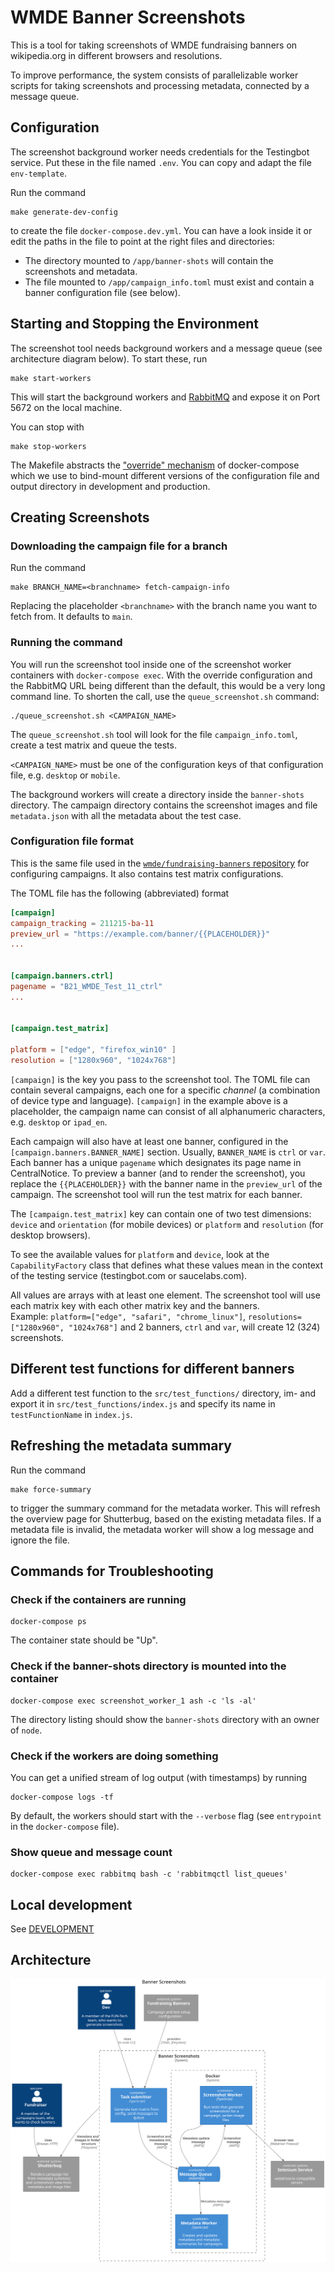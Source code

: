 # WMDE Banner Screenshots

This is a tool for taking screenshots of WMDE fundraising banners on wikipedia.org in different browsers and resolutions.

To improve performance, the system consists of parallelizable worker scripts for taking screenshots and processing metadata, connected by a message queue.

## Configuration
The screenshot background worker needs credentials for the Testingbot service. Put these in the file named `.env`.
You can copy and adapt the file `env-template`.

Run the command

	make generate-dev-config

to create the file `docker-compose.dev.yml`. You can have a look inside it
or edit the paths in the file to point at the right files and directories:

- The directory mounted to `/app/banner-shots` will contain the screenshots and metadata.
- The file mounted to `/app/campaign_info.toml` must exist and contain a banner
	configuration file (see below).


## Starting and Stopping the Environment

The screenshot tool needs background workers and a message queue (see architecture diagram below). To start these, run

	make start-workers

This will start the background workers and [RabbitMQ](https://www.rabbitmq.com/) and expose it on Port 5672 on the 
local machine.

You can stop with

	make stop-workers

The Makefile abstracts the ["override"
mechanism](https://docs.docker.com/compose/extends/#multiple-compose-files)
of docker-compose which we use to bind-mount different versions of the
configuration file and output directory in development and production.

## Creating Screenshots

### Downloading the campaign file for a branch

Run the command

	make BRANCH_NAME=<branchname> fetch-campaign-info

Replacing the placeholder `<branchname>` with the branch name you want to
fetch from. It defaults to `main`.

### Running the command

You will run the screenshot tool inside one of the screenshot worker containers with
`docker-compose exec`. With the override configuration and the RabbitMQ
URL being different than the default, this would be a very long command
line. To shorten the call, use the `queue_screenshot.sh` command:

	./queue_screenshot.sh <CAMPAIGN_NAME>

The `queue_screenshot.sh` tool will look for the file `campaign_info.toml`,
create a test matrix and queue the tests. 

`<CAMPAIGN_NAME>` must be one of the configuration keys of that
configuration file, e.g. `desktop` or `mobile`.

The background workers will create a directory inside the `banner-shots`
directory. The campaign directory contains the screenshot images and file
`metadata.json` with all the metadata about the test case.


### Configuration file format

This is the same file used in the [`wmde/fundraising-banners`
repository](https://github.com/wmde/fundraising-banners) for configuring
campaigns. It also contains test matrix configurations.

The TOML file has the following (abbreviated) format

```toml
[campaign]
campaign_tracking = 211215-ba-11
preview_url = "https://example.com/banner/{{PLACEHOLDER}}"
...


[campaign.banners.ctrl]
pagename = "B21_WMDE_Test_11_ctrl"
...


[campaign.test_matrix]

platform = ["edge", "firefox_win10" ]
resolution = ["1280x960", "1024x768"]

```

`[campaign]` is the key you pass to the screenshot tool. The TOML file can
contain several campaigns, each one for a specific *channel* (a
combination of device type and language). `[campaign]` in the example
above is a placeholder, the campaign name can consist of all
alphanumeric characters, e.g. `desktop` or `ipad_en`.

Each campaign will also have at least one banner, configured in the 
`[campaign.banners.BANNER_NAME]` section. Usually, `BANNER_NAME` is `ctrl` or `var`.
Each banner has a unique `pagename` which designates its page name in
CentralNotice. To preview a banner (and to render the screenshot), you
replace the `{{PLACEHOLDER}}` with the banner name in the `preview_url` of
the campaign. The screenshot tool will run the test matrix for each
banner.

The `[campaign.test_matrix]` key can contain one of two test dimensions:
`device` and `orientation` (for mobile devices) or `platform` and
`resolution` (for desktop browsers).

To see the available values for `platform` and `device`, look at the
`CapabilityFactory` class that defines what these values mean in the
context of the testing service (testingbot.com or saucelabs.com).

All values are arrays with at least one element. The screenshot tool will
use each matrix key with each other matrix key and the banners.  
Example:
`platform=["edge", "safari", "chrome_linux"]`, `resolutions=["1280x960",
"1024x768"]` and 2 banners, `ctrl` and `var`, will create 12 (3*2*4)
screenshots.


## Different test functions for different banners

Add a different test function to the `src/test_functions/` directory,
im- and export it in `src/test_functions/index.js` and specify its name in
`testFunctionName` in `index.js`.

## Refreshing the metadata summary

Run the command 

	make force-summary

to trigger the summary command for the metadata worker. This will refresh
the overview page for Shutterbug, based on the existing metadata files. If
a metadata file is invalid, the metadata worker will show a log message
and ignore the file.

## Commands for Troubleshooting

### Check if the containers are running

	docker-compose ps

The container state should be "Up".

### Check if the banner-shots directory is mounted into the container

	docker-compose exec screenshot_worker_1 ash -c 'ls -al'

The directory listing should show the `banner-shots` directory with an
owner of `node`.

### Check if the workers are doing something

You can get a unified stream of log output (with timestamps) by running

	docker-compose logs -tf

By default, the workers should start with the `--verbose` flag
(see `entrypoint` in the `docker-compose` file).


### Show queue and message count

	docker-compose exec rabbitmq bash -c 'rabbitmqctl list_queues'


## Local development

See [DEVELOPMENT](DEVELOPMENT.md)

## Architecture

![Architecture - Component Diagram](docs/architecture.svg)
